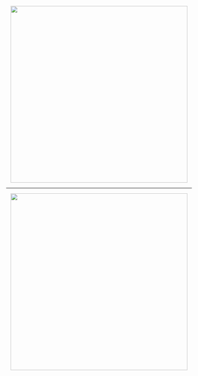 <p align="center">
  <img src="https://media.giphy.com/media/TYXXxBIzegB6021e1r/giphy.gif" width="480px"/>
</p>

---

<a href="https://github.com/anuraghazra/github-readme-stats">
  <p align="center">
    <img src="https://github-readme-stats.vercel.app/api?username=WabWab-E&show_icons=true&custom_title=Working%20On%20🚀&icon_color=4641D9&title_color=000000&bg_color=E5E5E5&text_color=898989" width="480px"/>
    </p>
</a>
